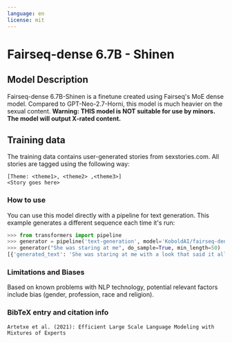 ```yaml
---
language: en
license: mit
---
```

# Fairseq-dense 6.7B - Shinen
## Model Description
Fairseq-dense 6.7B-Shinen is a finetune created using Fairseq's MoE dense model. Compared to GPT-Neo-2.7-Horni, this model is much heavier on the sexual content.
**Warning: THIS model is NOT suitable for use by minors. The model will output X-rated content.**
## Training data
The training data contains user-generated stories from sexstories.com. All stories are tagged using the following way:
```
[Theme: <theme1>, <theme2> ,<theme3>]
<Story goes here>
```
### How to use
You can use this model directly with a pipeline for text generation. This example generates a different sequence each time it's run:
```py
>>> from transformers import pipeline
>>> generator = pipeline('text-generation', model='KoboldAI/fairseq-dense-6.7B-Shinen')
>>> generator("She was staring at me", do_sample=True, min_length=50)
[{'generated_text': 'She was staring at me with a look that said it all. She wanted me so badly tonight that I wanted'}]
```
### Limitations and Biases
Based on known problems with NLP technology, potential relevant factors include bias (gender, profession, race and religion).

### BibTeX entry and citation info
```
Artetxe et al. (2021): Efficient Large Scale Language Modeling with Mixtures of Experts
```